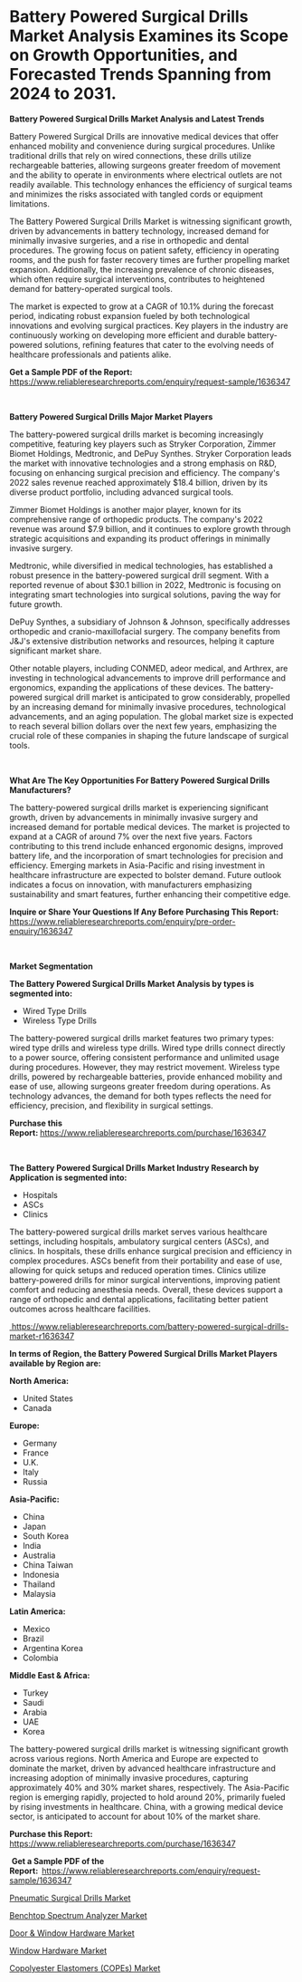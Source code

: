 <p><h1>Battery Powered Surgical Drills Market Analysis Examines its Scope on Growth Opportunities, and Forecasted Trends Spanning from 2024 to 2031.</h1></p><p><strong>Battery Powered Surgical Drills Market Analysis and Latest Trends</strong></p>
<p><p>Battery Powered Surgical Drills are innovative medical devices that offer enhanced mobility and convenience during surgical procedures. Unlike traditional drills that rely on wired connections, these drills utilize rechargeable batteries, allowing surgeons greater freedom of movement and the ability to operate in environments where electrical outlets are not readily available. This technology enhances the efficiency of surgical teams and minimizes the risks associated with tangled cords or equipment limitations.</p><p>The Battery Powered Surgical Drills Market is witnessing significant growth, driven by advancements in battery technology, increased demand for minimally invasive surgeries, and a rise in orthopedic and dental procedures. The growing focus on patient safety, efficiency in operating rooms, and the push for faster recovery times are further propelling market expansion. Additionally, the increasing prevalence of chronic diseases, which often require surgical interventions, contributes to heightened demand for battery-operated surgical tools.</p><p>The market is expected to grow at a CAGR of 10.1% during the forecast period, indicating robust expansion fueled by both technological innovations and evolving surgical practices. Key players in the industry are continuously working on developing more efficient and durable battery-powered solutions, refining features that cater to the evolving needs of healthcare professionals and patients alike.</p></p>
<p><strong>Get a Sample PDF of the Report:&nbsp;</strong> <a href="https://www.reliableresearchreports.com/enquiry/request-sample/1636347">https://www.reliableresearchreports.com/enquiry/request-sample/1636347</a></p>
<p>&nbsp;</p>
<p><strong>Battery Powered Surgical Drills Major Market Players</strong></p>
<p><p>The battery-powered surgical drills market is becoming increasingly competitive, featuring key players such as Stryker Corporation, Zimmer Biomet Holdings, Medtronic, and DePuy Synthes. Stryker Corporation leads the market with innovative technologies and a strong emphasis on R&D, focusing on enhancing surgical precision and efficiency. The company's 2022 sales revenue reached approximately $18.4 billion, driven by its diverse product portfolio, including advanced surgical tools.</p><p>Zimmer Biomet Holdings is another major player, known for its comprehensive range of orthopedic products. The company's 2022 revenue was around $7.9 billion, and it continues to explore growth through strategic acquisitions and expanding its product offerings in minimally invasive surgery.</p><p>Medtronic, while diversified in medical technologies, has established a robust presence in the battery-powered surgical drill segment. With a reported revenue of about $30.1 billion in 2022, Medtronic is focusing on integrating smart technologies into surgical solutions, paving the way for future growth.</p><p>DePuy Synthes, a subsidiary of Johnson & Johnson, specifically addresses orthopedic and cranio-maxillofacial surgery. The company benefits from J&J's extensive distribution networks and resources, helping it capture significant market share.</p><p>Other notable players, including CONMED, adeor medical, and Arthrex, are investing in technological advancements to improve drill performance and ergonomics, expanding the applications of these devices. The battery-powered surgical drill market is anticipated to grow considerably, propelled by an increasing demand for minimally invasive procedures, technological advancements, and an aging population. The global market size is expected to reach several billion dollars over the next few years, emphasizing the crucial role of these companies in shaping the future landscape of surgical tools.</p></p>
<p>&nbsp;</p>
<p><strong>What Are The Key Opportunities For Battery Powered Surgical Drills Manufacturers?</strong></p>
<p><p>The battery-powered surgical drills market is experiencing significant growth, driven by advancements in minimally invasive surgery and increased demand for portable medical devices. The market is projected to expand at a CAGR of around 7% over the next five years. Factors contributing to this trend include enhanced ergonomic designs, improved battery life, and the incorporation of smart technologies for precision and efficiency. Emerging markets in Asia-Pacific and rising investment in healthcare infrastructure are expected to bolster demand. Future outlook indicates a focus on innovation, with manufacturers emphasizing sustainability and smart features, further enhancing their competitive edge.</p></p>
<p><strong>Inquire or Share Your Questions If Any Before Purchasing This Report:</strong> <a href="https://www.reliableresearchreports.com/enquiry/pre-order-enquiry/1636347">https://www.reliableresearchreports.com/enquiry/pre-order-enquiry/1636347</a></p>
<p>&nbsp;</p>
<p><strong>Market Segmentation</strong></p>
<p><strong>The Battery Powered Surgical Drills Market Analysis by types is segmented into:</strong></p>
<p><ul><li>Wired Type Drills</li><li>Wireless Type Drills</li></ul></p>
<p><p>The battery-powered surgical drills market features two primary types: wired type drills and wireless type drills. Wired type drills connect directly to a power source, offering consistent performance and unlimited usage during procedures. However, they may restrict movement. Wireless type drills, powered by rechargeable batteries, provide enhanced mobility and ease of use, allowing surgeons greater freedom during operations. As technology advances, the demand for both types reflects the need for efficiency, precision, and flexibility in surgical settings.</p></p>
<p><strong>Purchase this Report:&nbsp;</strong><a href="https://www.reliableresearchreports.com/purchase/1636347">https://www.reliableresearchreports.com/purchase/1636347</a></p>
<p>&nbsp;</p>
<p><strong>The Battery Powered Surgical Drills Market Industry Research by Application is segmented into:</strong></p>
<p><ul><li>Hospitals</li><li>ASCs</li><li>Clinics</li></ul></p>
<p><p>The battery-powered surgical drills market serves various healthcare settings, including hospitals, ambulatory surgical centers (ASCs), and clinics. In hospitals, these drills enhance surgical precision and efficiency in complex procedures. ASCs benefit from their portability and ease of use, allowing for quick setups and reduced operation times. Clinics utilize battery-powered drills for minor surgical interventions, improving patient comfort and reducing anesthesia needs. Overall, these devices support a range of orthopedic and dental applications, facilitating better patient outcomes across healthcare facilities.</p></p>
<p><a href="https://www.reliableresearchreports.com/battery-powered-surgical-drills-market-r1636347">&nbsp;https://www.reliableresearchreports.com/battery-powered-surgical-drills-market-r1636347</a></p>
<p><strong>In terms of Region, the Battery Powered Surgical Drills Market Players available by Region are:</strong></p>
<p>
    <p> <strong> North America: </strong>
        <ul>
            <li>United States</li>
            <li>Canada</li>
        </ul>
        </p> 
    <p> <strong> Europe: </strong>
        <ul>
            <li>Germany</li>
            <li>France</li>
            <li>U.K.</li>
            <li>Italy</li>
            <li>Russia</li>
        </ul>
        </p> 
    <p> <strong> Asia-Pacific: </strong>
        <ul>
            <li>China</li>
            <li>Japan</li>
            <li>South Korea</li>
            <li>India</li>
            <li>Australia</li>
            <li>China Taiwan</li>
            <li>Indonesia</li>
            <li>Thailand</li>
            <li>Malaysia</li>
        </ul>
        </p> 
    <p> <strong> Latin America: </strong>
        <ul>
            <li>Mexico</li>
            <li>Brazil</li>
            <li>Argentina Korea</li>
            <li>Colombia</li>
        </ul>
        </p> 
    <p> <strong> Middle East & Africa: </strong>
        <ul>
            <li>Turkey</li>
            <li>Saudi</li>
            <li>Arabia</li>
            <li>UAE</li>
            <li>Korea</li>
        </ul>
    </p>
    </p>
<p><p>The battery-powered surgical drills market is witnessing significant growth across various regions. North America and Europe are expected to dominate the market, driven by advanced healthcare infrastructure and increasing adoption of minimally invasive procedures, capturing approximately 40% and 30% market shares, respectively. The Asia-Pacific region is emerging rapidly, projected to hold around 20%, primarily fueled by rising investments in healthcare. China, with a growing medical device sector, is anticipated to account for about 10% of the market share.</p></p>
<p><strong>Purchase this Report: </strong><a href="https://www.reliableresearchreports.com/purchase/1636347">https://www.reliableresearchreports.com/purchase/1636347</a></p>
<p>&nbsp;<strong>Get a Sample PDF of the Report:&nbsp;&nbsp;</strong><a href="https://www.reliableresearchreports.com/enquiry/request-sample/1636347">https://www.reliableresearchreports.com/enquiry/request-sample/1636347</a></p>
<p><strong></strong></p>
<p><p><a href="https://github.com/RoseBoyd475/Market-Research-Report-List-1/blob/main/pneumatic-surgical-drills-market.md">Pneumatic Surgical Drills Market</a></p><p><a href="https://github.com/NasrinKhan99/Market-Research-Report-List-1/blob/main/benchtop-spectrum-analyzer-market.md">Benchtop Spectrum Analyzer Market</a></p><p><a href="https://issuu.com/reportprime-2/docs/door-window-hardware-market-size-20_cd67e0194a9189">Door & Window Hardware Market</a></p><p><a href="https://issuu.com/reportprime-2/docs/window-hardware-market-size-2030.pp_5ebca06b01a43c">Window Hardware Market</a></p><p><a href="https://medium.com/@ixknzplk81/what-are-the-emerging-market-trends-of-copolyester-elastomers-copes-market-7e049d97b612?postPublishedType=repub">Copolyester Elastomers (COPEs) Market</a></p></p>